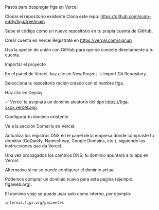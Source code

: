 Pasos para desplegar figa en Vercel

Clonar el repositorio existente
Clona este repo:
https://github.com/sudo-eddy/figa/tree/main

Sube el código como un nuevo repositorio en tu propia cuenta de GitHub.

Crear cuenta en Vercel
Regístrate en https://vercel.com/signup

Usa la opción de unión con GitHub para que se conecte directamente a tu cuenta.

Importar el proyecto

En el panel de Vercel, haz clic en New Project → Import Git Repository.

Selecciona tu repositorio recién creado con el nombre figa.

Haz clic en Deploy.

✅ Vercel te asignará un dominio aleatorio del tipo https://figa-xxxx.vercel.app.

Configurar tu dominio existente

Ve a la sección Domains en Vercel.

Actualiza los registros DNS en el panel de la empresa donde compraste tu dominio (GoDaddy, Namecheap, Google Domains, etc.), siguiendo las instrucciones que da Vercel.

Una vez propagados los cambios DNS, tu dominio apuntará a tu app en Vercel.

Alternativa si no se puede configurar el dominio actual

Podemos comprar un dominio nuevo para esta página (ejemplo: figaweb.org).

El dominio viejo se puede usar solo como interno, por ejemplo:

`internal.figa.org/pacientes`
